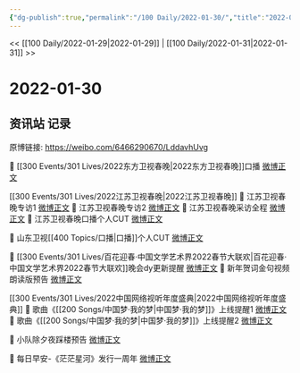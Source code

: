 ```yaml
---
{"dg-publish":true,"permalink":"/100 Daily/2022-01-30/","title":"2022-01-30","created":"2022-12-22T16:10:43.000+08:00","updated":"2023-04-11T14:46:34.000+08:00"}
---
```



<< [[100 Daily/2022-01-29\|2022-01-29]] | [[100 Daily/2022-01-31\|2022-01-31]] >>

# 2022-01-30

## 资讯站 记录

原博链接: https://weibo.com/6466290670/LddavhUvg

💫 [[300 Events/301 Lives/2022东方卫视春晚\|2022东方卫视春晚]]口播 [微博正文](https://m.weibo.cn/6466290670/4731347858622482)

[[300 Events/301 Lives/2022江苏卫视春晚\|2022江苏卫视春晚]]
💫 江苏卫视春晚专访1 [微博正文](https://m.weibo.cn/6466290670/4731358700115095)
💫 江苏卫视春晚专访2 [微博正文](https://m.weibo.cn/6466290670/4731346083646662)
💫 江苏卫视春晚采访全程 [微博正文](https://m.weibo.cn/6466290670/4731413200373527)
💫 江苏卫视春晚口播个人CUT [微博正文](https://m.weibo.cn/6466290670/4731303741620836)

💫 山东卫视[[400 Topics/口播\|口播]]个人CUT [微博正文](https://m.weibo.cn/6466290670/4731334574476139)

💫 [[300 Events/301 Lives/百花迎春·中国文学艺术界2022春节大联欢\|百花迎春·中国文学艺术界2022春节大联欢]]晚会dy更新提醒 [微博正文](https://m.weibo.cn/6466290670/4731391445570426)
💫 新年贺词金句视频朗读版预告 [微博正文](https://m.weibo.cn/6466290670/4731294724657716)

[[300 Events/301 Lives/2022中国网络视听年度盛典\|2022中国网络视听年度盛典]]
💫 歌曲《[[200 Songs/中国梦·我的梦\|中国梦·我的梦]]》上线提醒1 [微博正文](https://m.weibo.cn/6466290670/4731363577824135)
💫 歌曲《[[200 Songs/中国梦·我的梦\|中国梦·我的梦]]》上线提醒2 [微博正文](https://m.weibo.cn/6466290670/4731351662593924)

💫 小队除夕夜踩楼预告 [微博正文](https://m.weibo.cn/6466290670/4731469567891361)

💫 每日早安-《茫茫星河》发行一周年 [微博正文](https://m.weibo.cn/6466290670/4731262792895215)
